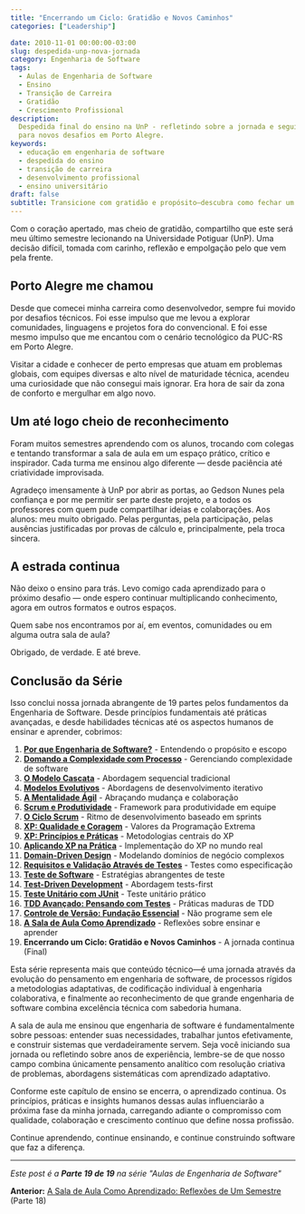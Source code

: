 ```yaml
---
title: "Encerrando um Ciclo: Gratidão e Novos Caminhos"
categories: ["Leadership"]

date: 2010-11-01 00:00:00-03:00
slug: despedida-unp-nova-jornada
category: Engenharia de Software
tags:
  - Aulas de Engenharia de Software
  - Ensino
  - Transição de Carreira
  - Gratidão
  - Crescimento Profissional
description:
  Despedida final do ensino na UnP - refletindo sobre a jornada e seguindo
  para novos desafios em Porto Alegre.
keywords:
  - educação em engenharia de software
  - despedida do ensino
  - transição de carreira
  - desenvolvimento profissional
  - ensino universitário
draft: false
subtitle: Transicione com gratidão e propósito—descubra como fechar um capítulo honrando o aprendizado cria espaço para novos desafios e crescimento contínuo em formatos diferentes
---
```


Com o coração apertado, mas cheio de gratidão, compartilho que este será meu último semestre lecionando na Universidade Potiguar (UnP). Uma decisão difícil, tomada com carinho, reflexão e empolgação pelo que vem pela frente.

## Porto Alegre me chamou

Desde que comecei minha carreira como desenvolvedor, sempre fui movido por desafios técnicos. Foi esse impulso que me levou a explorar comunidades, linguagens e projetos fora do convencional. E foi esse mesmo impulso que me encantou com o cenário tecnológico da PUC-RS em Porto Alegre.

Visitar a cidade e conhecer de perto empresas que atuam em problemas globais, com equipes diversas e alto nível de maturidade técnica, acendeu uma curiosidade que não consegui mais ignorar. Era hora de sair da zona de conforto e mergulhar em algo novo.

## Um até logo cheio de reconhecimento

Foram muitos semestres aprendendo com os alunos, trocando com colegas e tentando transformar a sala de aula em um espaço prático, crítico e inspirador. Cada turma me ensinou algo diferente — desde paciência até criatividade improvisada.

Agradeço imensamente à UnP por abrir as portas, ao Gedson Nunes pela confiança e por me permitir ser parte deste projeto, e a todos os professores com quem pude compartilhar ideias e colaborações. Aos alunos: meu muito obrigado. Pelas perguntas, pela participação, pelas ausências justificadas por provas de cálculo e, principalmente, pela troca sincera.

## A estrada continua

Não deixo o ensino para trás. Levo comigo cada aprendizado para o próximo desafio — onde espero continuar multiplicando conhecimento, agora em outros formatos e outros espaços.

Quem sabe nos encontramos por aí, em eventos, comunidades ou em alguma outra sala de aula?

Obrigado, de verdade. E até breve.

## Conclusão da Série

Isso conclui nossa jornada abrangente de 19 partes pelos fundamentos da Engenharia de Software. Desde princípios fundamentais até práticas avançadas, e desde habilidades técnicas até os aspectos humanos de ensinar e aprender, cobrimos:

1. **[Por que Engenharia de Software?](/pt/posts/2010-02-24-software-engineering-purpose/)** - Entendendo o propósito e escopo
2. **[Domando a Complexidade com Processo](/pt/posts/2010-03-02-complexity-process/)** - Gerenciando complexidade de software
3. **[O Modelo Cascata](/pt/posts/2010-03-10-waterfall-model/)** - Abordagem sequencial tradicional
4. **[Modelos Evolutivos](/pt/posts/2010-03-18-evolutionary-models/)** - Abordagens de desenvolvimento iterativo
5. **[A Mentalidade Ágil](/pt/posts/2010-03-26-agile-mindset/)** - Abraçando mudança e colaboração
6. **[Scrum e Produtividade](/pt/posts/2010-04-03-scrum-productivity/)** - Framework para produtividade em equipe
7. **[O Ciclo Scrum](/pt/posts/2010-04-11-scrum-cycle/)** - Ritmo de desenvolvimento baseado em sprints
8. **[XP: Qualidade e Coragem](/pt/posts/2010-04-19-xp-quality-courage/)** - Valores da Programação Extrema
9. **[XP: Princípios e Práticas](/pt/posts/2010-05-01-xp-principles-practices/)** - Metodologias centrais do XP
10. **[Aplicando XP na Prática](/pt/posts/2010-05-08-applying-xp-strategies/)** - Implementação do XP no mundo real
11. **[Domain-Driven Design](/pt/posts/2010-05-15-domain-driven-design/)** - Modelando domínios de negócio complexos
12. **[Requisitos e Validação Através de Testes](/pt/posts/2010-05-22-requirements-validation-tests/)** - Testes como especificação
13. **[Teste de Software](/pt/posts/2010-05-29-software-testing/)** - Estratégias abrangentes de teste
14. **[Test-Driven Development](/pt/posts/2010-06-05-test-driven-development/)** - Abordagem tests-first
15. **[Teste Unitário com JUnit](/pt/posts/2010-06-12-junit-unit-testing/)** - Teste unitário prático
16. **[TDD Avançado: Pensando com Testes](/pt/posts/2010-06-19-tdd-avancado-pensando-com-testes/)** - Práticas maduras de TDD
17. **[Controle de Versão: Fundação Essencial](/pt/posts/2010-06-26-controle-versao-fundacao-essencial/)** - Não programe sem ele
18. **[A Sala de Aula Como Aprendizado](/pt/posts/2010-07-03-sala-aula-aprendizado-reflexoes/)** - Reflexões sobre ensinar e aprender
19. **Encerrando um Ciclo: Gratidão e Novos Caminhos** - A jornada continua (Final)

Esta série representa mais que conteúdo técnico—é uma jornada através da evolução do pensamento em engenharia de software, de processos rígidos a metodologias adaptativas, de codificação individual à engenharia colaborativa, e finalmente ao reconhecimento de que grande engenharia de software combina excelência técnica com sabedoria humana.

A sala de aula me ensinou que engenharia de software é fundamentalmente sobre pessoas: entender suas necessidades, trabalhar juntos efetivamente, e construir sistemas que verdadeiramente servem. Seja você iniciando sua jornada ou refletindo sobre anos de experiência, lembre-se de que nosso campo combina únicamente pensamento analítico com resolução criativa de problemas, abordagens sistemáticas com aprendizado adaptativo.

Conforme este capítulo de ensino se encerra, o aprendizado continua. Os princípios, práticas e insights humanos dessas aulas influenciarão a próxima fase da minha jornada, carregando adiante o compromisso com qualidade, colaboração e crescimento contínuo que define nossa profissão.

Continue aprendendo, continue ensinando, e continue construindo software que faz a diferença.

---

_Este post é a **Parte 19 de 19** na série "Aulas de Engenharia de Software"_

**Anterior:** [A Sala de Aula Como Aprendizado: Reflexões de Um Semestre](/pt/posts/2010-07-03-sala-aula-aprendizado-reflexoes/) (Parte 18)
